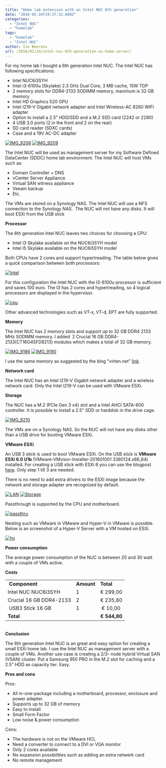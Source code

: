 ```yaml
---
title: "Home lab extension with an Intel NUC 6th generation"
date: "2016-02-24T19:37:32.000Z"
categories: 
  - "Intel NUC"
  - "homelab"
tags: 
  - "homelab"
  - "Intel NUC"
author: Ivo Beerens
url: /2016/02/24/intel-nuc-6th-generation-as-home-server/
---
```


For my home lab I bought a 6th generation Intel NUC. The Intel NUC has following specifications:
- Intel NUC6i3SYH
- Intel i3-6100u (Skylake) 2.3 GHz Dual Core, 3 MB cache, 15W TDP
- 2 memory slots for DDR4-2133 SODIMM memory, maximum is 32 GB memory
- Intel HD Graphics 520 GPU
- Intel I219-V Gigabit network adapter and Intel Wireless-AC 8260 WIFI adapter
- Option to install a 2.5" HDD/SDD and a M.2 SSD card (2242 or 2280)
- 4 USB 3.0 ports (2 in the front and 2 on the rear)
- SD card reader (SDXC cards)
- Case and a 19V AC-DC adapter

[![IMG_9206](images/IMG_9206-300x250.jpg)](images/IMG_9206.jpg) [![IMG_9209](images/IMG_9209-300x228.jpg)](https://www.ivobeerens.nl/wp-content/uploads/2016/02/IMG_9209.jpg)

The Intel NUC will be used as management server for my Software Defined DataCenter (SDDC) home lab environment. The Intel NUC will host VMs such as:

- Domain Controller + DNS
- vCenter Server Appliance
- Virtual SAN witness appliance
- Veeam backup
- Etc.

The VMs are stored on a Synology NAS. The Intel NUC will use a NFS connection to the Synology NAS.  The NUC will not have any disks. It will boot ESXi from the USB stick

**Processor**

The 6th generation Intel NUC leaves two choices for choosing a CPU:

- Intel I3 Skylake available on the NUC6i3SYH model
- Intel I5 Skylake available on the NUC6i5SYH model

Both CPUs have 2 cores and support hypertreading. The table below gives a quick comparison between both processors:

[![Intel](images/Intel-283x300.png)](http://ark.intel.com/nl/compare/88180,91160)

For this configuration the Intel NUC with the I3-6100u processor is sufficient and saves 100 euro. The I3 has 2 cores and hypertreading, so 4 logical processors are displayed in the hypervisor.

[![cpu](images/cpu-300x84.png)](images/cpu.png)

Other advanced technologies such as VT-x, VT-d, EPT are fully supported.

**Memory**

The Intel NUC has 2 memory slots and support up to 32 GB DDR4 2133 MHz SODIMM memory. I added  2 Crucial 16 GB DDR4-2133(CT16G4SFD8213) modules which makes a total of 32 GB memory.

[![IMG_9186](images/IMG_9186-225x300.jpg)](images/IMG_9186.jpg) [![IMG_9190](images/IMG_9190-300x225.jpg)](https://www.ivobeerens.nl/wp-content/uploads/2016/02/IMG_9190.jpg)

I use the same memory as suggested by the blog "virten.net" [link](http://www.virten.net/2016/01/VMware-homeserver-esxi-on-6th-gen-intel-nuc/).

**Network card**

The Intel NUC has an Intel I219-V Gigabit network adapter and a wireless network card. Only the Intel I219-V can be used with VMware ESXi.

**Storage**

The NUC has a M.2 (PCIe Gen 3 x4) slot and a Intel AHCI SATA-600 controller. It is possible to install a 2.5" SDD or harddisk in the drive cage.

[![IMG_9210](images/IMG_9210-300x225.jpg)](images/IMG_9210.jpg)

The VMs are on a Synology NAS. So the NUC will not have any disks other than a USB drive for booting VMware ESXi.

**VMware ESXi**

An USB 3 stick is used to boot VMware ESXi. On the USB stick is **VMware ESXi 6.0 U1b** (VMware-VMvisor-Installer-201601001 3380124.x86\_64) installed. For creating a USB stick with ESXi 6 you can use the blogpost [here](https://www.ivobeerens.nl/2011/09/17/create-a-bootable-VMware-esxi-5-usb-stick-in-windows-and-perform-a-scripted-installation/). Only step 1 till 3 are needed.

There is no need to add extra drivers to the ESXI image because the network and storage adapter are recognized by default.

[![LAN](images/LAN-300x137.png)](images/LAN.png) [![Storage](images/Storage-300x84.png)](https://www.ivobeerens.nl/wp-content/uploads/2016/02/Storage.png)

Passthrough is supported by the CPU and motherboard.

[![passthru](images/passthru-300x278.png)](images/passthru.png)

Nesting such as VMware in VMware and Hyper-V in VMware is possible. Below is an screenshot of a Hyper-V Server with a VM hosted on ESXi.

[![hv](images/hv-300x216.png)](images/hv.png)

**Power consumption**

The average power consumption of the NUC is between 20 and 30 watt with a couple of VMs active.

**Costs**

<table style="height: 149px;" width="419"><tbody><tr><td><strong>&nbsp;Component</strong></td><td><strong>Amount</strong></td><td><strong>Total</strong></td></tr><tr><td>Intel NUC NUC6i3SYH</td><td>1</td><td>€ 299,00</td></tr><tr><td>Crucial 16 GB DDR4-2133</td><td>2</td><td>€ 235,80</td></tr><tr><td>&nbsp;USB3 Stick 16 GB</td><td>1</td><td>&nbsp;€ 10,00</td></tr><tr><td><strong>Total</strong></td><td></td><td><strong>€&nbsp;544,80</strong></td></tr></tbody></table>

**Conclusion**

The 6th generation Intel NUC is an great and easy option for creating a small ESXi home lab. I use the Intel NUC as management server with a couple of VMs. Another use case is creating a 2/3- node hybrid Virtual SAN (VSAN) cluster. Put a Samsung 950 PRO in the M.2 slot for caching and a 2.5" HDD as capacity tier. Easy.

**Pros and cons**

Pros:

- All in-one-package including a motherboard, processor, enclosure and power adapter.
- Supports up to 32 GB of memory
- Easy to install
- Small Form Factor
- Low noise & power consumption

Cons:

- The hardware is not on the VMware HCL
- Need a converter to connect to a DVI or VGA monitor
- Only 2 cores available
- No expansion possibilities such as adding an extra netwerk card
- No remote management